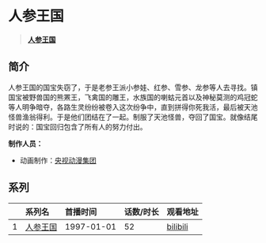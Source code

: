 # 人参王国


> <u>**[人参王国](https://bgm.tv/subject/42388)**</u>

## 简介

人参王国的国宝失窃了，于是老参王派小参娃、红参、雪参、龙参等人去寻找。镇国宝被野兽国的熊罴王，飞禽国的雕王，水族国的喇蛄元首以及神秘莫测的鸡冠蛇等人明争暗夺，各路生灵纷纷被卷入这次纷争中，直到拼得你死我活，最后被天池怪兽渔翁得利。于是他们团结在了一起。制服了天池怪兽，夺回了国宝。就像结尾时说的：国宝回归包含了所有人的努力付出。

**制作人员：**
- 动画制作：[央视动漫集团](https://bgm.tv/person/10526)



## 系列

|     |   系列名   |   首播时间  | 话数/时长  | 观看地址 |
|:---  |:------    |:----      |:---       |:---  |
| 1 |[人参王国](https://bgm.tv/subject/42388)| 1997-01-01 | 52 | [bilibili](https://www.bilibili.com/video/BV1tx411j7YX)  |




